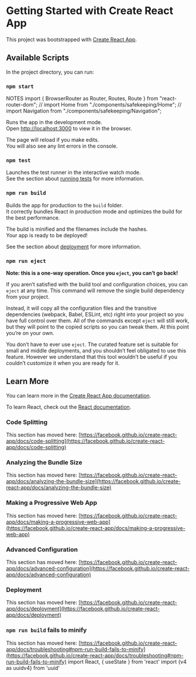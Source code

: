 # Getting Started with Create React App

This project was bootstrapped with [Create React App](https://github.com/facebook/create-react-app).

## Available Scripts

In the project directory, you can run:

### `npm start`


NOTES
import { BrowserRouter as Router, Routes, Route } from "react-router-dom";
// import Home from "./components/safekeeping/Home";
// import Navigation from "./components/safekeeping/Navigation";

<!-- function App() {
  return (
      <Router>
        <Navigation/>
        <div className="App">      
        <Routes>
          <Route exact path="/" element={<Home/>} />
        </Routes>
        </div>    
      </Router>
  );
}

export default App; -->



Runs the app in the development mode.\
Open [http://localhost:3000](http://localhost:3000) to view it in the browser.

The page will reload if you make edits.\
You will also see any lint errors in the console.

### `npm test`

Launches the test runner in the interactive watch mode.\
See the section about [running tests](https://facebook.github.io/create-react-app/docs/running-tests) for more information.

### `npm run build`

Builds the app for production to the `build` folder.\
It correctly bundles React in production mode and optimizes the build for the best performance.

The build is minified and the filenames include the hashes.\
Your app is ready to be deployed!

See the section about [deployment](https://facebook.github.io/create-react-app/docs/deployment) for more information.

### `npm run eject`

**Note: this is a one-way operation. Once you `eject`, you can’t go back!**

If you aren’t satisfied with the build tool and configuration choices, you can `eject` at any time. This command will remove the single build dependency from your project.

Instead, it will copy all the configuration files and the transitive dependencies (webpack, Babel, ESLint, etc) right into your project so you have full control over them. All of the commands except `eject` will still work, but they will point to the copied scripts so you can tweak them. At this point you’re on your own.

You don’t have to ever use `eject`. The curated feature set is suitable for small and middle deployments, and you shouldn’t feel obligated to use this feature. However we understand that this tool wouldn’t be useful if you couldn’t customize it when you are ready for it.

## Learn More

You can learn more in the [Create React App documentation](https://facebook.github.io/create-react-app/docs/getting-started).

To learn React, check out the [React documentation](https://reactjs.org/).

### Code Splitting

This section has moved here: [https://facebook.github.io/create-react-app/docs/code-splitting](https://facebook.github.io/create-react-app/docs/code-splitting)

### Analyzing the Bundle Size

This section has moved here: [https://facebook.github.io/create-react-app/docs/analyzing-the-bundle-size](https://facebook.github.io/create-react-app/docs/analyzing-the-bundle-size)

### Making a Progressive Web App

This section has moved here: [https://facebook.github.io/create-react-app/docs/making-a-progressive-web-app](https://facebook.github.io/create-react-app/docs/making-a-progressive-web-app)

### Advanced Configuration

This section has moved here: [https://facebook.github.io/create-react-app/docs/advanced-configuration](https://facebook.github.io/create-react-app/docs/advanced-configuration)

### Deployment

This section has moved here: [https://facebook.github.io/create-react-app/docs/deployment](https://facebook.github.io/create-react-app/docs/deployment)

### `npm run build` fails to minify

This section has moved here: [https://facebook.github.io/create-react-app/docs/troubleshooting#npm-run-build-fails-to-minify](https://facebook.github.io/create-react-app/docs/troubleshooting#npm-run-build-fails-to-minify)
import React, { useState } from 'react'
import {v4 as uuidv4} from 'uuid'

<!-- const MovieCard = ({user, movie, handleReviewsUpdate, handleDelete}) => {
  // state for reviews
  const [reviews, setReviews] = useState([])
  const [reviewToEdit, setReviewToEdit] = useState(null)

  const handleSubmit = (event) => {
    event.preventDefault()
    const review = event.target[0].value
    const movie_id = movie.id
    const user_id = user.id
    const reviewObj = {
      review,
      movie_id,
      user_id
    }
    fetch('/reviews', {
      method: 'POST',
      headers: {
        'Content-Type': 'application/json',
      },
      body: JSON.stringify({
        reviewObj
      }),
    })
    .then((response) => {
      console.log("response",response)
      response.json().then((review) => {
        setReviews([...reviews, review])
        handleReviewsUpdate(review)
      })
    })    
  }
   // handleEditReview function
   const handleEditReview = (review) => {
    if (review.user_id === user.id) {
      fetch(`/reviews/${review.id}`, {
        method: 'PATCH',
        headers: {
          'Content-Type': 'application/json',
        },
        body: JSON.stringify({review}),
      })
      .then((response) => {
        if (response.ok) {
          const updatedReviews = reviews.map((r) => (r.id === review.id ? review : r))
          setReviews(updatedReviews)
          setReviewToEdit(null)
        }
      })
    }
  }
  // called when a user clicks the "Edit" button to acces the review state i want to click
  const handleEdit = (review) => {
    setReviewToEdit(review)
  }

  return (
    <div>
      <h3>Title: {movie.title}</h3>
      <h3>Genre: {movie.genre}</h3>
      <h3>Release Date: {movie.release_date}</h3>
      <h3>Description: {movie.summary}</h3>
      <h3>Director: {movie.director}</h3>
      <br></br>
      Reviews:
      {movie.reviews.map(review => (
        <div key={uuidv4()}>
          {review.user_id === user.id ? (
            <div>
              {review.user_id}: {review.review}
              <button onClick={() => handleDelete(review)}>Delete</button>
              <button onClick={() => handleEditReview(review)}>Edit</button>
            </div>
          ) : (
            <div>{review.user_id}: {review.review}</div>
          )}
        </div>
      ))}
      <form onSubmit={handleSubmit}>
        <input type="text" placeholder="Add a review"/>
        <button type="submit">Add Review</button>
      </form>
    </div>
  )
}
export default MovieCard; -->